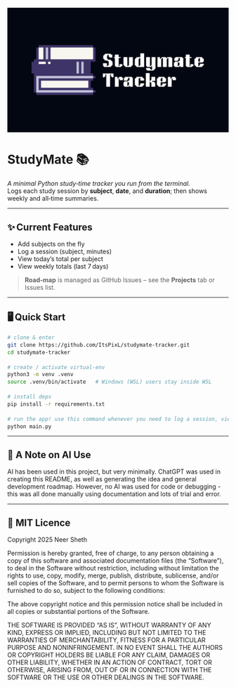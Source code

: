 ![StudyMate Logo](logo.png)
# StudyMate 📚

*A minimal Python study‑time tracker you run from the terminal.*  
Logs each study session by **subject**, **date**, and **duration**; then shows weekly and all‑time summaries.

---

## ✨ Current Features
- Add subjects on the fly  
- Log a session (subject, minutes)  
- View today’s total per subject  
- View weekly totals (last 7 days)

> **Road‑map** is managed as GitHub Issues – see the **Projects** tab or Issues list.

---

## 🖥️ Quick Start

```bash
# clone & enter
git clone https://github.com/ItsPixL/studymate-tracker.git
cd studymate‑tracker

# create / activate virtual‑env
python3 -m venv .venv
source .venv/bin/activate   # Windows (WSL) users stay inside WSL

# install deps 
pip install -r requirements.txt 

# run the app! use this command whenever you need to log a session, view stats, or change subject info
python main.py
```

---

## 🤖 A Note on AI Use

AI has been used in this project, but very minimally. ChatGPT was used in creating this README, as well as generating the idea and general development roadmap. However, no AI was used for code or debugging - this was all done manually using documentation and lots of trial and error.

---

## 📃 MIT Licence
Copyright 2025 Neer Sheth

Permission is hereby granted, free of charge, to any person obtaining a copy of this software and associated documentation files (the “Software”), to deal in the Software without restriction, including without limitation the rights to use, copy, modify, merge, publish, distribute, sublicense, and/or sell copies of the Software, and to permit persons to whom the Software is furnished to do so, subject to the following conditions:

The above copyright notice and this permission notice shall be included in all copies or substantial portions of the Software.

THE SOFTWARE IS PROVIDED “AS IS”, WITHOUT WARRANTY OF ANY KIND, EXPRESS OR IMPLIED, INCLUDING BUT NOT LIMITED TO THE WARRANTIES OF MERCHANTABILITY, FITNESS FOR A PARTICULAR PURPOSE AND NONINFRINGEMENT. IN NO EVENT SHALL THE AUTHORS OR COPYRIGHT HOLDERS BE LIABLE FOR ANY CLAIM, DAMAGES OR OTHER LIABILITY, WHETHER IN AN ACTION OF CONTRACT, TORT OR OTHERWISE, ARISING FROM, OUT OF OR IN CONNECTION WITH THE SOFTWARE OR THE USE OR OTHER DEALINGS IN THE SOFTWARE.